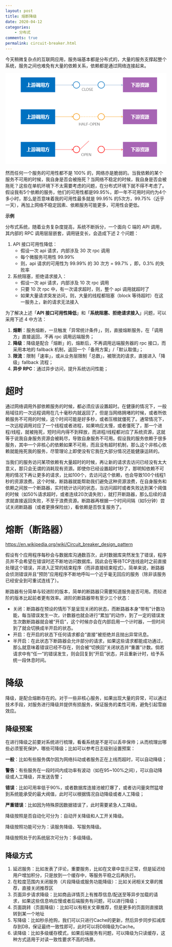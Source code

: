 ```yaml
---
layout: post
title: 熔断降级
date: 2020-04-12
categories:
    - 分布式
comments: true
permalink: circuit-breaker.html
---
```


今天稍微复杂点的互联网应用，服务端基本都是分布式的，大量的服务支撑起整个系统，服务之间也难免有大量的依赖关系，依赖都是通过网络连接起来。

![](/assets/images/posts/circuit-breaker/circuit-breaker-1.png)

然而任何一个服务的可用性都不是 100% 的，网络亦是脆弱的。当我依赖的某个服务不可用的时候，我自身是否会被拖死？当网络不稳定的时候，我自身是否会被拖死？这些在单机环境下不太需要考虑的问题，在分布式环境下就不得不考虑了。假设我有5个依赖的服务，他们的可用性都是99.95%，即一年不可用时间约为4个多小时，那么是否意味着我的可用性最多就是 99.95% 的5次方，99.75%（近乎一天），再加上网络不稳定因素、依赖服务可能更多，可用性会更低。

**示例**

分布式系统，随着业务复杂度提高，系统不断拆分，一个面向 C 端的 API 调用，其内部的 RPC 调用层层嵌套，调用链变长，会造成下述 2 个问题：

1. API 接口可用性降低：     
   - 假设一次 api 请求，内部涉及 30 次 rpc 调用
   - 每个微服务可用性 99.99%
   - 则，api 请求的可用性为 99.99% 的 30 次方 = 99.7% ，即，0.3% 的失败率
2. 系统阻塞，拒绝请求接入：     
   - 假设一次 api 请求，内部涉及 10 次 rpc 调用
   - 只要 10 次 rpc 中，有一次请求超时，则，整个 api 调用就超时了
   - 如果大量请求突发访问，则，大量的线程都阻塞（block 等待超时）在这一服务上，新的请求无法接入

为了解决上述「**API 接口可用性降低**」和「**系统阻塞、拒绝请求接入**」问题，可以采用下述 4 中方法：

1. **熔断**：服务熔断，一旦触发「异常统计条件」，则，直接熔断服务，在「调用方」直接返回，不再 rpc 调用远端服务；
2. **降级**：降级是配合「熔断」的，熔断后，不再调用远端服务器的 rpc 接口，而采用本地的 fallback 机制，返回一个「备用方案」/「默认取值」；
3. **限流**：限制「速率」，或从业务层限制「总数」，被限流的请求，直接进入「降级」fallback 流程；
4. **异步 RPC**：通过异步访问，提升系统访问性能；

# 超时
通过网络调用外部依赖服务的时候，都必须应该设置超时。在健康的情况下，一般局域往的一次远程调用在几十毫秒内就返回了，但是当网络拥堵的时候，或者所依赖服务不可用的时候，这个时间可能是好多秒，或者压根就僵死了。通常情况下，一次远程调用对应了一个线程或者进程，如果响应太慢，或者僵死了，那一个进程/线程，就被拖死，短时间内得不到释放，而进程/线程都对应了系统资源，这就等于说我自身服务资源会被耗尽，导致自身服务不可用。假设我的服务依赖于很多服务，其中一个非核心的依赖如果不可用，而且没有超时机制，那么这个非核心依赖就能拖死我的服务，尽管理论上即使没有它我在大部分情况还能健康运转的。

当我们的服务访问某项依赖有大量超时的时候，再让新的请求去访问已经没有太大意义，那只会无谓的消耗现有资源。即使你已经设置超时1秒了，那明知依赖不可用的情况下再让更多的请求，比如100个，去访问这个依赖，也会导致100个线程1秒的资源浪费。这个时候，断路器就能帮助我们避免这种资源浪费，在自身服务和依赖之间放一个断路器，实时统计访问的状态，当访问超时或者失败达到某个阈值的时候（如50%请求超时，或者连续20次请失败），就打开断路器，那么后续的请求就直接返回失败，不至于浪费资源。断路器再根据一个时间间隔（如5分钟）尝试关闭断路器（或者更换保险丝），看依赖是否恢复服务了。

# 熔断（断路器）

https://en.wikipedia.org/wiki/Circuit_breaker_design_pattern

假设有个应用程序每秒会与数据库沟通数百次，此时数据库突然发生了错误，程序员并不会希望在错误时还不断地访问数据库。因此会在等待TCP连线逾时之前直接处理这个错误，并进入正常的结束程序（而非直接结束程式）。简单来说，断路器会侦测错误并且“预防”应用程序不断地呼叫一个近乎毫无回应的服务（除非该服务已经安全到可重试连线了）。

断路器有分简单与较进阶的版本，简单的断路器只需要知道服务是否可用。而较进阶的版本比起前者更有效率。进阶的断路器带有至少三个状态：

- 关闭：断路器在预设的情形下是呈现关闭的状态，而断路器本身“带有”计数功能，每当错误发生一次，计数器也就会进行“累加”的动作，到了一定的错误发生次数断路器就会被“开启”，这个时候亦会在内部启用一个计时器，一但时间到了就会切换成半开启的状态。
- 开启：在开启的状态下任何请求都会“直接”被拒绝并且抛出异常讯息。
- 半开启：在此状态下断路器会允许部分的请求，如果这些请求都能成功通过，那么就意味着错误已经不存在，则会被“切换回”关闭状态并“重置”计数。倘若请求中有“任一”的错误发生，则会回复到“开启”状态，并且重新计时，给予系统一段休息时间。

# 降级

降级，是配合熔断存在的。对于一些非核心服务，如果出现大量的异常，可以通过技术手段，对服务进行降级并提供有损服务，保证服务的柔性可用，避免引起雪崩效应。

## 降级预案

在进行降级之前要对系统进行梳理，看看系统是不是可以丢卒保帅；从而梳理出哪些必须誓死保护，哪些可降级；比如可以参考日志级别设置预案：

**一般**：比如有些服务偶尔因为网络抖动或者服务正在上线而超时，可以自动降级；

**警告**：有些服务在一段时间内成功率有波动（如在95~100%之间），可以自动降级或人工降级，并发送告警；

**错误**：比如可用率低于90%，或者数据库连接池被打爆了，或者访问量突然猛增到系统能承受的最大阀值，此时可以根据情况自动降级或者人工降级；

**严重错误**：比如因为特殊原因数据错误了，此时需要紧急人工降级。

降级按照是否自动化可分为：自动开关降级和人工开关降级。

降级按照功能可分为：读服务降级、写服务降级。

降级按照处于的系统层次可分为：多级降级。

## 降级方式

1. 延迟服务：比如发表了评论，重要服务，比如在文章中显示正常，但是延迟给用户增加积分，只是放到一个缓存中，等服务平稳之后再执行。
2. 在粒度范围内关闭服务（片段降级或服务功能降级）：比如关闭相关文章的推荐，直接关闭推荐区
3. 页面异步请求降级：比如商品详情页上有推荐信息/配送至等异步加载的请求，如果这些信息响应慢或者后端服务有问题，可以进行降级；
4. 页面跳转（页面降级）：比如可以有相关文章推荐，但是更多的页面则直接跳转到某一个地址
5. 写降级：比如秒杀抢购，我们可以只进行Cache的更新，然后异步同步扣减库存到DB，保证最终一致性即可，此时可以将DB降级为Cache。
6. 读降级：比如多级缓存模式，如果后端服务有问题，可以降级为只读缓存，这种方式适用于对读一致性要求不高的场景。
